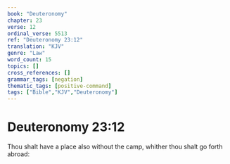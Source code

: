 ```yaml
---
book: "Deuteronomy"
chapter: 23
verse: 12
ordinal_verse: 5513
ref: "Deuteronomy 23:12"
translation: "KJV"
genre: "Law"
word_count: 15
topics: []
cross_references: []
grammar_tags: [negation]
thematic_tags: [positive-command]
tags: ["Bible","KJV","Deuteronomy"]
---
```


# Deuteronomy 23:12

Thou shalt have a place also without the camp, whither thou shalt go forth abroad:
